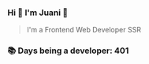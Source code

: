 ### Hi 👋 I&#39;m Juani 🦁

> I&#39;m a Frontend Web Developer SSR

### 📚 Days being a developer: 401
